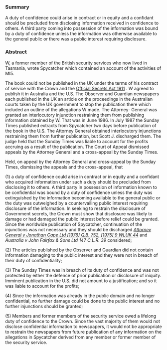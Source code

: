 ### Summary

A duty of confidence could arise in contract or in equity and a confidant should be precluded from disclosing information received in confidence to others. A third party coming into possession of the information was bound by a duty of confidence unless the information was otherwise available to the general public or there was a public interest requiring disclosure.

### Abstract

W, a former member of the British security services who now lived in Tasmania, wrote Spycatcher which contained an account of the activities of MI5.

The book could not be published in the UK under the terms of his contract of service with the Crown and the [Official Secrets Act 1911](https://uk.westlaw.com/Document/I60DA52C1E42311DAA7CF8F68F6EE57AB/View/FullText.html?originationContext=document&transitionType=DocumentItem&ppcid=c4ccde24909440bfa39b924162931198&contextData=(sc.Default)) . W agreed to publish it in Australia and the U.S. The Observer and Guardian newspapers each published in the UK an article on the proceedings in the Australian courts taken by the UK government to stop the publication there which included an outline of the allegations W made. The Attorney- General was granted an interlocutory injunction restraining them from publishing information obtained by W. That was in June 1986. In July 1987 the Sunday Times published extracts from Spycatcher two days before publication of the book in the U.S. The Attorney General obtained interlocutory injunctions restraining them from further publication, but Scott J. discharged them. The judge held that the Sunday Times was liable to account for the profits accruing as a result of the publication. The Court of Appeal dismissed appeals by the Attorney General and a cross-appeal by the Sunday Times.

Held, on appeal by the Attorney General and cross-appeal by the Sunday Times, dismissing the appeals and the cross-appeal, that 

(1) a duty of confidence could arise in contract or in equity and a confidant who acquired information under such a duty should be precluded from disclosing it to others. A third party in possession of information known to be confidential was bound by a duty of confidence unless the duty was extinguished by the information becoming available to the general public or the duty was outweighed by a countervailing public interest requiring disclosure of the information. In seeking to restrain the disclosure of Government secrets, the Crown must show that disclosure was likely to damage or had damaged the public interest before relief could be granted. Since the worldwide publication of Spycatcher, continuation of the injunctions was not necessary and they should be discharged _[Attorney General v Jonathan Cape Ltd [1976] Q.B. 752, [1975] 9 WLUK 44](https://uk.westlaw.com/Document/I694B7020E42711DA8FC2A0F0355337E9/View/FullText.html?originationContext=document&transitionType=DocumentItem&ppcid=c4ccde24909440bfa39b924162931198&contextData=(sc.Default))_ and _Australia v John Fairfax & Sons Ltd 147 C.L.R. 39_ considered; 

(2) The articles published by the Observer and Guardian did not contain information damaging to the public interest and they were not in breach of their duty of confidentiality; 

(3) The Sunday Times was in breach of its duty of confidence and was not protected by either the defence of prior publication or disclosure of iniquity. Imminent publication in the U.S. did not amount to a justification; and so it was liable to account for the profits; 

(4) Since the information was already in the public domain and no longer confidential, no further damage could be done to the public interest and no further injunctions should be granted; 

(5) Members and former members of the security service owed a lifelong duty of confidence to the Crown. Since the vast majority of them would not disclose confidential information to newspapers, it would not be appropriate to restrain the newspapers from future publication of any information on the allegations in Spycatcher derived from any member or former member of the security service.